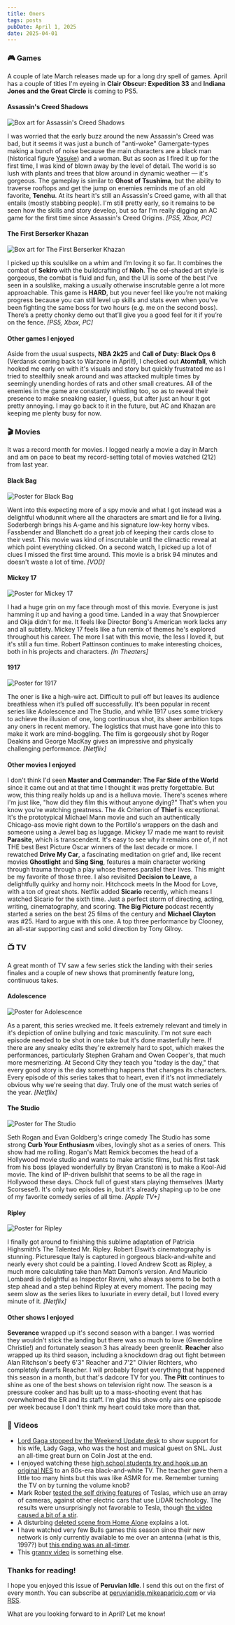 ```yaml
---
title: Oners
tags: posts
pubDate: April 1, 2025
date: 2025-04-01
---
```


### 🎮 Games

A couple of late March releases made up for a long dry spell of games. April has a couple of titles I'm eyeing in **Clair Obscur: Expedition 33** and **Indiana Jones and the Great Circle** is coming to PS5.

#### Assassin's Creed Shadows

<img src="/assets/images/ac-shadows.jpg" alt="Box art for Assassin's Creed Shadows" class="boxart">

I was worried that the early buzz around the new Assassin's Creed was bad, but it seems it was just a bunch of "anti-woke" Gamergate-types making a bunch of noise because the main characters are a black man (historical figure [Yasuke](https://en.wikipedia.org/wiki/Yasuke)) and a woman. But as soon as I fired it up for the first time, I was kind of blown away by the level of detail. The world is so lush with plants and trees that blow around in dynamic weather &mdash; it's gorgeous. The gameplay is similar to **Ghost of Tsushima**, but the ability to traverse rooftops and get the jump on enemies reminds me of an old favorite, **Tenchu**. At its heart it's still an Assassin's Creed game, with all that entails (mostly stabbing people). I'm still pretty early, so it remains to be seen how the skills and story develop, but so far I'm really digging an AC game for the first time since Assassin's Creed Origins. _[PS5, Xbox, PC]_

 #### The First Berserker Khazan

<img src="/assets/images/first-berserker-khazan.jpg" alt="Box art for The First Berserker Khazan" class="boxart">

I picked up this soulslike on a whim and I’m loving it so far. It combines the combat of **Sekiro** with the buildcrafting of **Nioh**. The cel-shaded art style is gorgeous, the combat is fluid and fun, and the UI is some of the best I’ve seen in a soulslike, making a usually otherwise inscrutable genre a lot more approachable. This game is **HARD**, but you never feel like you’re not making progress because you can still level up skills and stats even when you’ve been fighting the same boss for two hours (e.g. me on the second boss). There’s a pretty chonky demo out that’ll give you a good feel for it if you’re on the fence. _[PS5, Xbox, PC]_

#### Other games I enjoyed

Aside from the usual suspects, **NBA 2k25** and **Call of Duty: Black Ops 6** (Verdansk coming back to Warzone in April!), I checked out **Atomfall**, which hooked me early on with it's visuals and story but quickly frustrated me as I tried to stealthily sneak around and was attacked multiple times by seemingly unending hordes of rats and other small creatures. All of the enemies in the game are constantly whistling too, so as to reveal their presence to make sneaking easier, I guess, but after just an hour it got pretty annoying. I may go back to it in the future, but AC and Khazan are keeping me plenty busy for now.

### 🎬 Movies

It was a record month for movies. I logged nearly a movie a day in March and am on pace to beat my record-setting total of movies watched (212) from last year.

#### Black Bag

<img src="/assets/images/black-bag.jpg" alt="Poster for Black Bag" class="boxart">

Went into this expecting more of a spy movie and what I got instead was a delightful whodunnit where all the characters are smart and lie for a living. Soderbergh brings his A-game and his signature low-key horny vibes. Fassbender and Blanchett do a great job of keeping their cards close to their vest. This movie was kind of inscrutable until the climactic reveal at which point everything clicked. On a second watch, I picked up a lot of clues I missed the first time around. This movie is a brisk 94 minutes and doesn't waste a lot of time. _[VOD]_

#### Mickey 17

<img src="/assets/images/mickey-17.jpg" alt="Poster for Mickey 17" class="boxart">

I had a huge grin on my face through most of this movie. Everyone is just hamming it up and having a good time. Landed in a way that Snowpiercer and Okja didn't for me. It feels like Director Bong's American work lacks any and all subtlety. Mickey 17 feels like a fun remix of themes he's explored throughout his career. The more I sat with this movie, the less I loved it, but it's still a fun time. Robert Pattinson continues to make interesting choices, both in his projects and characters. _[In Theaters]_

#### 1917

<img src="/assets/images/1917.jpg" alt="Poster for 1917" class="boxart">

The oner is like a high-wire act. Difficult to pull off but leaves its audience breathless when it’s pulled off successfully. It’s been popular in recent series like Adolescence and The Studio, and while 1917 uses some trickery to achieve the illusion of one, long continuous shot, its sheer ambition tops any oners in recent memory. The logistics that must have gone into this to make it work are mind-boggling. The film is gorgeously shot by Roger Deakins and George MacKay gives an impressive and physically challenging performance. _[Netflix]_


#### Other movies I enjoyed

I don't think I'd seen **Master and Commander: The Far Side of the World** since it came out and at that time I thought it was pretty forgettable. But wow, this thing really holds up and is a helluva movie. There's scenes where I'm just like, "how did they film this without anyone dying?" That's when you know you're watching greatness. The 4k Criterion of **Thief** is exceptional. It's the prototypical Michael Mann movie and such an authentically Chicago-ass movie right down to the Portillo's wrappers on the dash and someone using a Jewel bag as luggage. Mickey 17 made me want to revisit **Parasite**, which is transcendent. It's easy to see why it remains one of, if not THE best Best Picture Oscar winners of the last decade or more. I rewatched **Drive My Car**, a fascinating meditation on grief and, like recent movies **Ghostlight** and **Sing Sing**, features a main character working through trauma through a play whose themes parallel their lives. This might be my favorite of those three. I also revisited **Decision to Leave**, a delightfully quirky and horny noir. Hitchcock meets In the Mood for Love, with a ton of great shots. Netflix added **Sicario** recently, which means I watched Sicario for the sixth time. Just a perfect storm of directing, acting, writing, cinematography, and scoring. **The Big Picture** podcast recently started a series on the best 25 films of the century and **Michael Clayton** was #25. Hard to argue with this one. A top three performance by Clooney, an all-star supporting cast and solid direction by Tony Gilroy.

### 📺 TV

A great month of TV saw a few series stick the landing with their series finales and a couple of new shows that prominently feature long, continuous takes.

#### Adolescence  

<img src="/assets/images/adolescence.jpg" alt="Poster for Adolescence" class="boxart">

As a parent, this series wrecked me. It feels extremely relevant and timely in it's depiction of online bullying and toxic masculinity. I'm not sure each episode needed to be shot in one take but it's done masterfully here. If there are any sneaky edits they're extremely hard to spot, which makes the performances, particularly Stephen Graham and Owen Cooper's, that much more mesmerizing. At Second City they teach you "today is the day," that every good story is the day something happens that changes its characters. Every episode of this series takes that to heart, even if it's not immediately obvious why we're seeing that day. Truly one of the must watch series of the year. _[Netflix]_

#### The Studio

<img src="/assets/images/the-studio.jpg" alt="Poster for The Studio" class="boxart">

Seth Rogan and Evan Goldberg's cringe comedy The Studio has some strong **Curb Your Enthusiasm** vibes, lovingly shot as a series of oners. This show had me rolling. Rogan's Matt Remick becomes the head of a Hollywood movie studio and wants to make artistic films, but his first task from his boss (played wonderfully by Bryan Cranston) is to make a Kool-Aid movie. The kind of IP-driven bullshit that seems to be all the rage in Hollywood these days. Chock full of guest stars playing themselves (Marty Scorsese!). It's only two episodes in, but it's already shaping up to be one of my favorite comedy series of all time. _[Apple TV+]_

#### Ripley

<img src="/assets/images/ripley.jpg" alt="Poster for Ripley" class="boxart">

I finally got around to finishing this sublime adaptation of Patricia Highsmith’s The Talented Mr. Ripley. Robert Elswit’s cinematography is stunning. Picturesque Italy is captured in gorgeous black-and-white and nearly every shot could be a painting. I loved Andrew Scott as Ripley, a much more calculating take than Matt Damon’s version. And Mauricio Lombardi is delightful as Inspector Ravini, who always seems to be both a step ahead and a step behind Ripley at every moment. The pacing may seem slow as the series likes to luxuriate in every detail, but I loved every minute of it. _[Netflix]_

#### Other shows I enjoyed

**Severance** wrapped up it's second season with a banger. I was worried they wouldn't stick the landing but there was so much to love (Gwendoline Christie!) and fortunately season 3 has already been greenlit. **Reacher** also wrapped up its third season, including a knockdown drag out fight between Alan Ritchson's beefy 6'3" Reacher and 7'2" Olivier Richters, who completely dwarfs Reacher. I will probably forget everything that happened this season in a month, but that's dadcore TV for you. **The Pitt** continues to shine as one of the best shows on television right now. The season is a pressure cooker and has built up to a mass-shooting event that has overwhelmed the ER and its staff. I'm glad this show only airs one episode per week because I don't think my heart could take more than that.

### 📱 Videos

* [Lord Gaga stopped by the Weekend Update desk](https://youtu.be/DkJ221t0h5Y?si=PulYuyR5DJmoE_VV) to show support for his wife, Lady Gaga, who was the host and musical guest on SNL. Just an all-time great burn on Colin Jost at the end.
* I enjoyed watching these [high school students try and hook up an original NES](https://youtu.be/roB1f-BVcq8?si=qTOhwGfdSLd-bUOE) to an 80s-era black-and-white TV. The teacher gave them a little too many hints but this was like ASMR for me. Remember turning the TV on by turning the volume knob?
* Mark Rober [tested the self driving features](https://youtu.be/IQJL3htsDyQ?si=MH4-4dKzy2k6kjkj) of Teslas, which use an array of cameras, against other electric cars that use LiDAR technology. The results were unsurprisingly not favorable to Tesla, though [the video caused a bit of a stir](https://www.theverge.com/tesla/631308/mark-rober-tesla-youtube-autopilot-lidar-fake-claims).
* A disturbing [deleted scene from Home Alone](https://youtu.be/eI_H3HqaQLs?si=LQbXfv1TVBQpfDPM) explains a lot.
* I have watched very few Bulls games this season since their new network is only currently available to me over an antenna (what is this, 1997?) but [this ending was an all-timer](https://youtu.be/5bwLIRasSew?si=6kZAcwihIiM8Nm2v).
* This [granny video](https://www.tiktok.com/@rosssmith/video/7485884703929666859?is_from_webapp=1&sender_device=pc&web_id=7433913158727763487) is something else.

### Thanks for reading!

I hope you enjoyed this issue of **Peruvian Idle**. I send this out on the first of every month. You can subscribe at [peruvianidle.mikeaparicio.com](https://peruvianidle.mikeaparicio.com) or via [RSS](https://peruvianidle.mikeaparicio.com/feed.xml).

What are you looking forward to in April? Let me know!